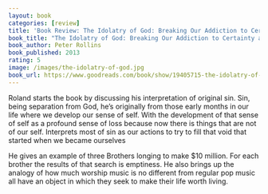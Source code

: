 ```yaml
---
layout: book
categories: [review]
title: 'Book Review: The Idolatry of God: Breaking Our Addiction to Certainty and Satisfaction by Peter Rollins'
book_title: "The Idolatry of God: Breaking Our Addiction to Certainty and Satisfaction"
book_author: Peter Rollins
book_published: 2013
rating: 5
image: /images/the-idolatry-of-god.jpg
book_url: https://www.goodreads.com/book/show/19405715-the-idolatry-of-god
---
```

Roland starts the book by discussing his interpretation of original sin. Sin, being separation from God, he’s originally from those early months in our life where we develop our sense of self. With the development of that sense of self as a profound sense of loss because now there is things that are not of our self. Interprets most of sin as our actions to try to fill that void that started when we became ourselves

He gives an example of three Brothers longing to make $10 million. For each brother the results of that search is emptiness. He also brings up the analogy of how much worship music is no different from regular pop music all have an object in which they seek to make their life worth living.

